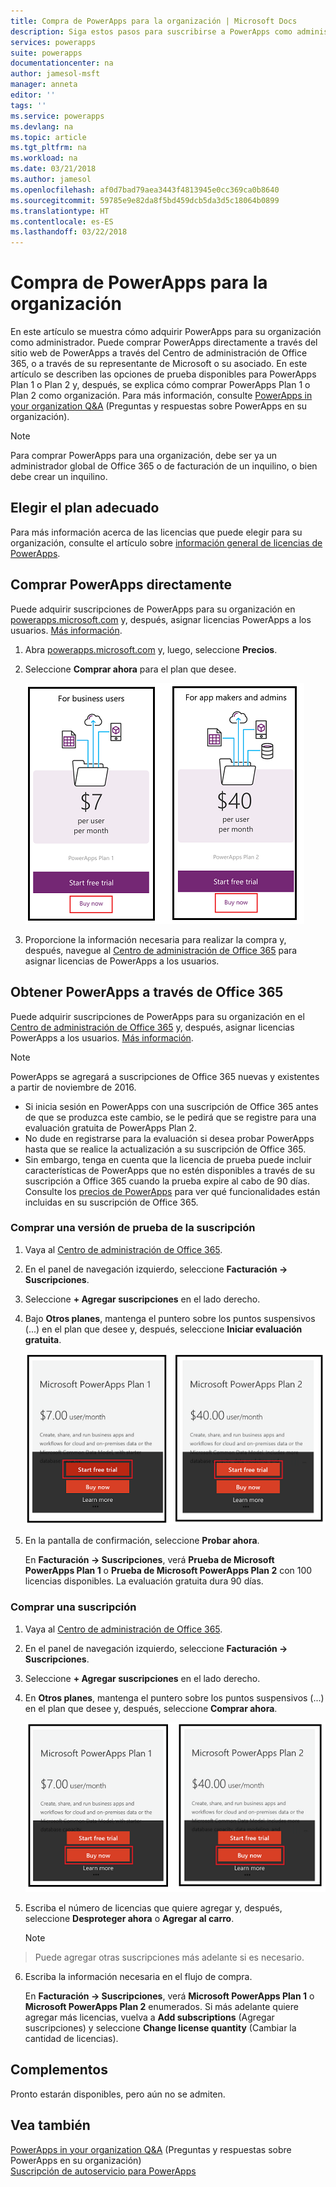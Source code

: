 ```yaml
---
title: Compra de PowerApps para la organización | Microsoft Docs
description: Siga estos pasos para suscribirse a PowerApps como administrador.
services: powerapps
suite: powerapps
documentationcenter: na
author: jamesol-msft
manager: anneta
editor: ''
tags: ''
ms.service: powerapps
ms.devlang: na
ms.topic: article
ms.tgt_pltfrm: na
ms.workload: na
ms.date: 03/21/2018
ms.author: jamesol
ms.openlocfilehash: af0d7bad79aea3443f4813945e0cc369ca0b8640
ms.sourcegitcommit: 59785e9e82da8f5bd459dcb5da3d5c18064b0899
ms.translationtype: HT
ms.contentlocale: es-ES
ms.lasthandoff: 03/22/2018
---
```

# <a name="purchase-powerapps-for-your-organization"></a>Compra de PowerApps para la organización
En este artículo se muestra cómo adquirir PowerApps para su organización como administrador. Puede comprar PowerApps directamente a través del sitio web de PowerApps a través del Centro de administración de Office 365, o a través de su representante de Microsoft o su asociado. En este artículo se describen las opciones de prueba disponibles para PowerApps Plan 1 o Plan 2 y, después, se explica cómo comprar PowerApps Plan 1 o Plan 2 como organización. Para más información, consulte [PowerApps in your organization Q&A](signup-question-and-answer.md) (Preguntas y respuestas sobre PowerApps en su organización).

> [!NOTE]
>   Para comprar PowerApps para una organización, debe ser ya un administrador global de Office 365 o de facturación de un inquilino, o bien debe crear un inquilino.

## <a name="choosing-the-right-plan"></a>Elegir el plan adecuado
Para más información acerca de las licencias que puede elegir para su organización, consulte el artículo sobre [información general de licencias de PowerApps](pricing-billing-skus.md).

## <a name="purchase-powerapps-directly"></a>Comprar PowerApps directamente
Puede adquirir suscripciones de PowerApps para su organización en [powerapps.microsoft.com][4] y, después, asignar licencias PowerApps a los usuarios. [Más información][5].

1. Abra [powerapps.microsoft.com][4] y, luego, seleccione **Precios**.

2. Seleccione **Comprar ahora** para el plan que desee.

    ![](./media/signup-for-powerapps-admin/buy-now.png)

3. Proporcione la información necesaria para realizar la compra y, después, navegue al [Centro de administración de Office 365][6] para asignar licencias de PowerApps a los usuarios.

## <a name="get-powerapps-through-office-365"></a>Obtener PowerApps a través de Office 365
Puede adquirir suscripciones de PowerApps para su organización en el [Centro de administración de Office 365][6] y, después, asignar licencias PowerApps a los usuarios. [Más información][5].

> [!NOTE]
> PowerApps se agregará a suscripciones de Office 365 nuevas y existentes a partir de noviembre de 2016.
>
> * Si inicia sesión en PowerApps con una suscripción de Office 365 antes de que se produzca este cambio, se le pedirá que se registre para una evaluación gratuita de PowerApps Plan 2.
> * No dude en registrarse para la evaluación si desea probar PowerApps hasta que se realice la actualización a su suscripción de Office 365.  
> * Sin embargo, tenga en cuenta que la licencia de prueba puede incluir características de PowerApps que no estén disponibles a través de su suscripción a Office 365 cuando la prueba expire al cabo de 90 días.  Consulte los [precios de PowerApps][2] para ver qué funcionalidades están incluidas en su suscripción de Office 365.


### <a name="purchase-a-subscription-trial"></a>Comprar una versión de prueba de la suscripción
1. Vaya al [Centro de administración de Office 365][6].

2. En el panel de navegación izquierdo, seleccione **Facturación -> Suscripciones**.

3. Seleccione **+ Agregar suscripciones** en el lado derecho.

4. Bajo **Otros planes**, mantenga el puntero sobre los puntos suspensivos (...) en el plan que desee y, después, seleccione **Iniciar evaluación gratuita**.

    ![](./media/signup-for-powerapps-admin/admin-purchase-trial.png)

5. En la pantalla de confirmación, seleccione **Probar ahora**.

    En **Facturación -> Suscripciones**, verá **Prueba de Microsoft PowerApps Plan 1** o **Prueba de Microsoft PowerApps Plan 2** con 100 licencias disponibles. La evaluación gratuita dura 90 días.

### <a name="purchase-a-subscription"></a>Comprar una suscripción
1. Vaya al [Centro de administración de Office 365][6].

2. En el panel de navegación izquierdo, seleccione **Facturación -> Suscripciones**.

3. Seleccione **+ Agregar suscripciones** en el lado derecho.

4. En **Otros planes**, mantenga el puntero sobre los puntos suspensivos (...) en el plan que desee y, después, seleccione **Comprar ahora**.

    ![](./media/signup-for-powerapps-admin/admin-purchase-paid.png)

5. Escriba el número de licencias que quiere agregar y, después, seleccione **Desproteger ahora** o **Agregar al carro**.

   > [!NOTE]
> Puede agregar otras suscripciones más adelante si es necesario.
   >

6. Escriba la información necesaria en el flujo de compra.

    En **Facturación -> Suscripciones**, verá **Microsoft PowerApps Plan 1** o **Microsoft PowerApps Plan 2** enumerados. Si más adelante quiere agregar más licencias, vuelva a **Add subscriptions** (Agregar suscripciones) y seleccione **Change license quantity** (Cambiar la cantidad de licencias).

## <a name="add-ons"></a>Complementos
Pronto estarán disponibles, pero aún no se admiten.

## <a name="see-also"></a>Vea también
[PowerApps in your organization Q&A](signup-question-and-answer.md) (Preguntas y respuestas sobre PowerApps en su organización)  
[Suscripción de autoservicio para PowerApps](../maker/signup-for-powerapps.md)  

<!--Reference links in article-->
[1]: http://go.microsoft.com/fwlink/p/?LinkId=715583
[2]: http://go.microsoft.com/fwlink/p/?LinkId=708209
[4]: https://go.microsoft.com/fwlink/?linkid=832551
[5]: https://support.office.com/article/997596b5-4173-4627-b915-36abac6786dc
[6]: https://portal.office.com/admin/default.aspx
